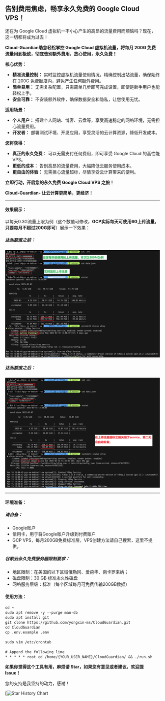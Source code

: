 ## 告别费用焦虑，畅享永久免费的 Google Cloud VPS！

还在为 Google Cloud 虚拟机一不小心产生的高昂的流量费用而烦恼吗？现在，这一切都将成为过去！

**Cloud-Guardian助您轻松掌控 Google Cloud 虚拟机流量，将每月 200G 免费流量用到极致，彻底告别额外费用，放心使用，永久免费！**

**核心优势：**

- **精准流量控制：** 实时监控虚拟机流量使用情况，精确控制出站流量，确保始终在 200G 免费额度内，避免产生任何额外费用。
- **简单易用：** 无需复杂配置，只需简单几步即可完成设置，即使是新手用户也能轻松上手。
- **安全可靠：** 不安装额外软件，确保数据安全和隐私，让您使用无忧。

**适用场景：**

- **个人用户：** 搭建个人网站、博客、云盘等，享受高速稳定的网络环境，无需担心流量费用。
- **开发者：** 部署测试环境、开发应用，享受灵活的云计算资源，降低开发成本。

**您将获得：**

- **真正的永久免费：** 可以无需支付任何费用，即可享受 Google Cloud 的高性能 VPS。
- **更低的成本：** 告别高昂的流量费用，大幅降低云服务使用成本。
- **更自由的体验：** 无需担心流量超标，尽情享受云计算带来的便利。

**立即行动，开启您的永久免费 Google Cloud VPS 之旅！**

**Cloud-Guardian- 让云计算更简单，更经济！**

------



#### 效果展示：

以每天0.3G流量上限为例（这个数值可修改，**GCP实际每天可使用6G上传流量，只要每月不超过200G即可**）展示一下效果：

##### 达到额度之前：

![status_enabled](./.res/status_enabled.png)



##### 达到额度之后：

![status_disabled](./.res/status_disabled.png)

------



#### 环境准备：

##### 请自备：

- Google账户
- 信用卡，用于将Google账户升级到付费账户
- GCP VPS，每月200GB免费标准层，VPS创建方法请自己搜索，这里不提供。



##### 谷歌云永久免费服务器限制要求：

- 地区限制：在美国的以下区域俄勒冈、爱荷华、南卡罗来纳；
- 磁盘限制：30 GB 标准永久性磁盘
- 网络服务层级：标准（每个区域每月可免费传输200GB数据）



#### 使用方法：

```
cd ~
sudo apt remove -y --purge man-db
sudo apt install git
git clone https://github.com/yongxin-ms/CloudGuardian.git
cd CloudGuardian
cp .env.example .env

sudo vim /etc/crontab

# Append the following line
* * * * * root cd /home/{YOUR_USER_NAME}/CloudGuardian/ && ./run.sh
```



**如果你觉得这个工具有用，麻烦请 Star，如果您有意见或者建议，欢迎提 Issue！**

您的支持是我坚持的动力，感谢！

[![Star History Chart](https://api.star-history.com/svg?repos=yongxin-ms/CloudGuardianPub&type==Date)
